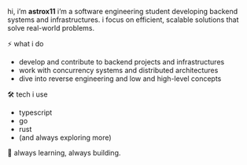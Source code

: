 hi, i’m **astrox11**
i’m a software engineering student developing backend systems and infrastructures. i focus on efficient, scalable solutions that solve real-world problems.

⚡ what i do

- develop and contribute to backend projects and infrastructures
- work with concurrency systems and distributed architectures
- dive into reverse engineering and low and high-level concepts

🛠️ tech i use

- typescript
- go
- rust
- (and always exploring more)

🚀 always learning, always building.
